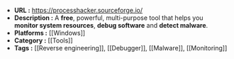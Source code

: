 - **URL :** https://processhacker.sourceforge.io/
- **Description :** A **free**, powerful, multi-purpose tool that helps you **monitor system resources**, **debug software** and **detect malware**.
- **Platforms :** [[Windows]]
- **Category :** [[Tools]]
- **Tags :** [[Reverse engineering]], [[Debugger]], [[Malware]], [[Monitoring]]